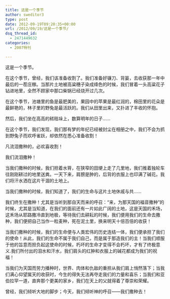 ```yaml
---
title: 这是一个季节
author: sweditor3
type: post
date: 2012-09-19T09:20:35+00:00
url: /2012/09/19/这是一个季节/
dsq_thread_id:
  - 2471449632
categories:
  - 2007特刊

---
```

这是一个季节。

在这个季节，曾经，我们该准备收割了。我们准备好镰刀、背篓，去收获那一年中最后的一茬庄稼。当那片土地被高粱穗子染成绛色的时候，我们冒着一头高粱花子钻进地里，全然不顾家中那口柴锅已经烧开过几次。

在这个季节，池塘里的鱼是最肥美的，果园中的苹果是最红润的，棉田里的花朵是最鲜艳的，林子里的野兔是最活跃的。我们从田里出来，又扑进了丰收的怀抱。

然后，我们坐在高高的秫秸垛上，数算明年的日子……

在这个季节，我们发现，我们那有梦的年纪已经被封尘在相册之中，我们不会为抓到野兔子而欢呼雀跃，却依然在悉心准备收割！

凡流泪撒种的，必欢喜收割！

我们流泪撒种！

当我们撒种的时候，我们担着水筲，在狭窄的田埂上走了几里地，我们推着独轮车往刚刚耕过的地里送粪。一天下来，肩膀是肿的，后背的衣服上也印满了碱花。我们将汗水洒在这片干涸的土地上。

当我们撒种的时候，我们知道了，我们的生命与这片土地休戚与共……

我们终生在撒种！尤其是当听到那自天而来的呼召：“来，为那天国的福音撒种”的时候，尤其是当知道，在我们的面前还有一片如此广阔的土地，这是天国的禾场，这禾场从耶路撒冷直到地极，等待我们去耕耘的时候，我们便用我们的生命去撒种，我们便把自己当作一粒麦种，死在泥土里，换来明天十倍百倍的收获！

当我们撒种的时候，我们的生命便与人类宏伟的历史连结一体，我们便承担了我们的使命！从此，我们的生命不属于我们自己，而是属于那造我们的主！当我们顺服于他的旨意而担负起这使命的时候，朽坏的生命才变得不会朽坏，才有了终极意义.我们所付出的泪水和汗水，我们肩头的红肿和衣服上的碱花都成为我们的祝福！

当我们为天国而劳力播种时，世界、肉体和仇敌的重担从我们肩上悄然落下；当我们满心仰望属天的收获时，今生的得失无法再夺走我们的力量和喜乐；当我们和亚伯拉罕一道，直奔那个更美的家乡，我们在天上的父就得着了尊崇和荣耀。

曾经，我们倾听大地的脚步；今天，我们倾听神的呼召——我们撒种去！